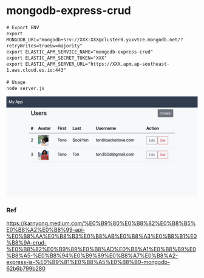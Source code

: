 # mongodb-express-crud

```
# Export ENV
export MONGODB_URI="mongodb+srv://XXX:XXX@cluster0.yuxvtce.mongodb.net/?retryWrites=true&w=majority"
export ELASTIC_APM_SERVICE_NAME="mongodb-express-crud" 
export ELASTIC_APM_SECRET_TOKEN="XXX" 
export ELASTIC_APM_SERVER_URL="https://XXX.apm.ap-southeast-1.aws.cloud.es.io:443" 

# Usage
node server.js
```

![mongodb-express-crud](images/mongodb-express-crud.png)

### Ref
https://karnyong.medium.com/%E0%B9%80%E0%B8%82%E0%B8%B5%E0%B8%A2%E0%B8%99-api-%E0%B8%AA%E0%B8%B3%E0%B8%AB%E0%B8%A3%E0%B8%B1%E0%B8%9A-crud-%E0%B8%82%E0%B9%89%E0%B8%AD%E0%B8%A1%E0%B8%B9%E0%B8%A5-%E0%B8%94%E0%B9%89%E0%B8%A7%E0%B8%A2-express-js-%E0%B9%81%E0%B8%A5%E0%B8%B0-mongodb-62b6b799b280